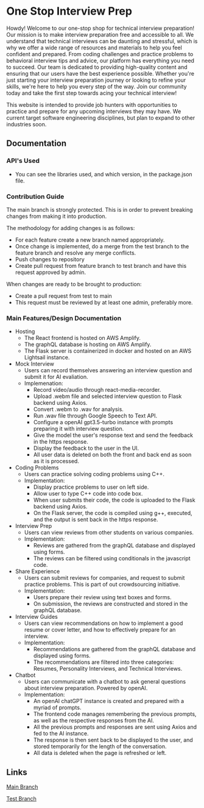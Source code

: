 # One Stop Interview Prep

Howdy! Welcome to our one-stop shop for technical interview preparation! Our mission is to make interview preparation free and accessible to all. We understand that technical interviews can be daunting and stressful, which is why we offer a wide range of resources and materials to help you feel confident and prepared. From coding challenges and practice problems to behavioral interview tips and advice, our platform has everything you need to succeed. Our team is dedicated to providing high-quality content and ensuring that our users have the best experience possible. Whether you're just starting your interview preparation journey or looking to refine your skills, we're here to help you every step of the way. Join our community today and take the first step towards acing your technical interview!

This website is intended to provide job hunters with opportunities to practice and prepare for any upcoming interviews they may have. We current target software engineering disciplines, but plan to expand to other industries soon.

## Documentation

### API's Used
- You can see the libraries used, and which version, in the package.json file.

### Contribution Guide

The main branch is strongly protected. This is in order to prevent breaking changes from making it into production. 

The methodology for adding changes is as follows:
- For each feature create a new branch named appropriately. 
- Once change is implemented, do a merge from the test branch to the feature branch and resolve any merge conflicts.
- Push changes to repository
- Create pull request from feature branch to test branch and have this request approved by admin.

When changes are ready to be brought to production:
- Create a pull request from test to main
- This request must be reviewed by at least one admin, preferably more.

### Main Features/Design Documentation
- Hosting
  - The React frontend is hosted on AWS Amplify.
  - The graphQL database is hosting on AWS Amplify.
  - The Flask server is containerized in docker and hosted on an AWS Lightsail instance.
- Mock Interview
  - Users can record themselves answering an interview question and submit it for AI evaliation.
  - Implemenation:
    - Record video/audio through react-media-recorder.
    - Upload .webm file and selected interview question to Flask backend using Axios.
    - Convert .webm to .wav for analysis.
    - Run .wav file through Google Speech to Text API.
    - Configure a openAI gpt3.5-turbo instance with prompts preparing it with interview question.
    - Give the model the user's response text and send the feedback in the https response.
    - Display the feedback to the user in the UI.
    - All user data is deleted on both the front and back end as soon as it is processed. 
- Coding Problems
  - Users can practice solving coding problems using C++.
  - Implementation:
    - Display practice problems to user on left side.
    - Allow user to type C++ code into code box.
    - When user submits their code, the code is uploaded to the Flask backend using Axios.
    - On the Flask server, the code is compiled using g++, executed, and the output is sent back in the https response.
- Interview Prep
  - Users can view reviews from other students on various companies.
  - Implementation:
    - Reviews are gathered from the graphQL database and displayed using forms.
    - The reviews can be filtered using conditionals in the javascript code.
- Share Experience
  - Users can submit reviews for companies, and request to submit practice problems. This is part of out crowdsourcing initiative.
  - Implementation:
    - Users prepare their review using text boxes and forms.
    - On submission, the reviews are constructed and stored in the graphQL database.
- Interview Guides
  - Users can view recommendations on how to implement a good resume or cover letter, and how to effectively prepare for an interview.
  - Implementation:
    - Recommendations are gathered from the graphQL database and displayed using forms.
    - The recommendations are filtered into three categories: Resumes, Personality Interviews, and Technical Interviews.
- Chatbot
  - Users can communicate with a chatbot to ask general questions about interview preparation. Powered by openAI.
  - Implementation:
    - An openAI chatGPT instance is created and prepared with a myriad of prompts. 
    - The frontend code manages remembering the previous prompts, as well as the respective responses from the AI.
    - All the previous prompts and responses are sent using Axios and fed to the AI instance. 
    - The response is then sent back to be displayed to the user, and stored temporarily for the length of the conversation.
    - All data is deleted when the page is refreshed or left.


## Links
[Main Branch](https://main.d18nfltgi3s46l.amplifyapp.com/)

[Test Branch](https://test.d18nfltgi3s46l.amplifyapp.com/)
